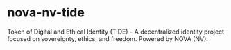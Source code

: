 # nova-nv-tide
Token of Digital and Ethical Identity (TIDE) – A decentralized identity project focused on sovereignty, ethics, and freedom. Powered by NOVA (NV).

